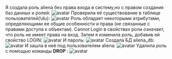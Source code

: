 Я создала роль aliena без права входа в систему,но с правом создания баз данных и ролей:
![avatar](https://sun9-47.userapi.com/impg/bVqz01cP6ifWKjKTjJGC5GPoHAtOb4qXQikdYQ/H6lShNH5SAk.jpg?size=430x102&quality=96&sign=6ff05934758e4ddd7f24b9a016734674&type=album)
Проверила её существование в таблице пользователей(\du):
![avatar](https://sun9-30.userapi.com/impg/oI8r9-OFOhr7vvaCRJnbHduxqHj9KGZFiU1uBg/Vl8FW2a91PE.jpg?size=685x137&quality=96&sign=7c0b334fd2b44eb283e1cd7b5805b472&type=album)
Роль обладает некоторыми атрибутами, определяющими ее общие особенности и права (не связанные с правами доступа к объектам). Cannot Login в свойствах роли означает, что роль не имеет права на вход.
Затем я изменила роль, добавив ей свойство LOGIN:
![avatar](https://sun9-63.userapi.com/impg/uLJRMHT9RwTBrlCeHB1cPBLbigdXCy8Pt3b_-A/CJE9I08ZGIQ.jpg?size=682x179&quality=96&sign=3ea0e23a61c133c68f8d9422bf0236c1&type=album)
И пароль:
![avatar](https://sun9-51.userapi.com/impg/bW5EGEqJGEEhV7-ZCAY17HlvPajKV10wA3Gxiw/hFh8pdiHLM0.jpg?size=390x35&quality=96&sign=4d9819819c3514396a89d062391431e7&type=album)
Создала БД aliena_db:
![avatar](https://sun9-29.userapi.com/impg/BJDwiDa6zlMqA0WtDCGX1QTh6C8Dwnaf7av3tA/ikbIqh6yktk.jpg?size=405x50&quality=96&sign=8d1b6ac49ad5efe28d5cee2af0349a9e&type=album)
И зашла в неё под пользователем aliena:
![avatar](https://sun2-9.userapi.com/impg/Jst1Ia-9QWo6j4sQpXRjNrpAh5BqrMOKlV9Pyw/9YR_2I6gjmc.jpg?size=759x109&quality=96&sign=d92cd8f0a09d5fb818dbf46a24435e7f&type=album)
Удалила роль с помощью команды **DROP** :
![avatar](https://sun9-69.userapi.com/impg/qEFFNBYxy9rLaujCZ24zEDh6jB9XtWWlmCV1yw/yAhUmA8clSY.jpg?size=714x150&quality=96&sign=7ef446e18a1051f0d39514f40de9ecbf&type=album)


